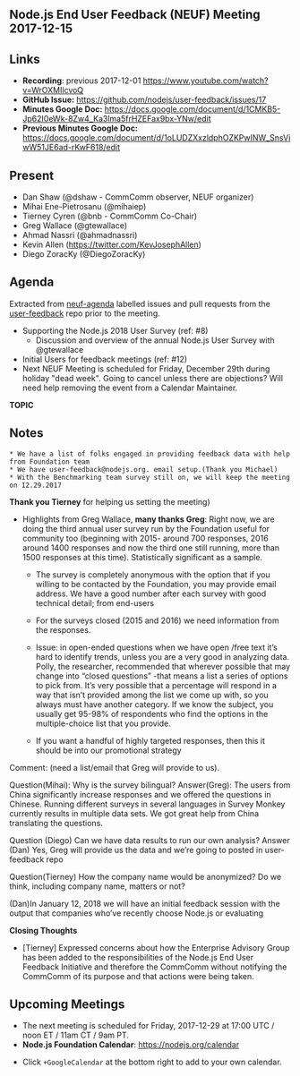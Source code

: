 ## Node.js End User Feedback (NEUF) Meeting 2017-12-15

## Links

* **Recording**:  previous 2017-12-01 https://www.youtube.com/watch?v=WrOXMIlcvoQ 
* **GitHub Issue:** https://github.com/nodejs/user-feedback/issues/17 
* **Minutes Google Doc:** https://docs.google.com/document/d/1CMKB5-Jp62I0eWk-8Zw4_Ka3lma5frHZEFax9bx-YNw/edit
* **Previous Minutes Google Doc:** https://docs.google.com/document/d/1oLUDZXxzldphOZKPwINW_SnsViwW51JE6ad-rKwF618/edit

## Present

- Dan Shaw (@dshaw - CommComm observer, NEUF organizer)
- Mihai Ene-Pietrosanu (@mihaiep)
- Tierney Cyren (@bnb - CommComm Co-Chair)
- Greg Wallace (@gtewallace)
- Ahmad Nassri (@ahmadnassri)
- Kevin Allen (https://twitter.com/KevJosephAllen)
- Diego ZoracKy (@DiegoZoracKy)

## Agenda

Extracted from [neuf-agenda](https://github.com/nodejs/user-feedback/labels/neuf-agenda) labelled issues and pull requests from the [user-feedback](https://github.com/nodejs/user-feedback) repo prior to the meeting.
- Supporting the Node.js 2018 User Survey (ref: #8)
  - Discussion and overview of the annual Node.js User Survey with @gtewallace
- Initial Users for feedback meetings (ref: #12)
- Next NEUF Meeting is scheduled for Friday, December 29th during holiday "dead week". Going to cancel unless there are objections? Will need help removing the event from a Calendar Maintainer.


**TOPIC**

## Notes
	* We have a list of folks engaged in providing feedback data with help from Foundation team 
	* We have user-feedback@nodejs.org. email setup.(Thank you Michael) 
	* With the Benchmarking team survey still on, we will keep the meeting on 12.29.2017 
  **Thank you Tierney** for helping us setting the meeting)
  * Highlights from Greg Wallace, **many thanks Greg**:
  Right now, we are doing the third annual user survey run by the Foundation useful 
  for community too (beginning with 2015- around 700 responses, 2016 around 1400 responses 
  and now the third one still running, more than 1500 responses at this time).
  Statistically significant as a sample.
     * The survey is completely anonymous with the option that if you willing to be contacted by the Foundation,
       you may provide email address. We have a good number after each survey with good technical detail; from end-users
       
     * For the surveys closed (2015 and 2016) we need information from the responses.
     
     * Issue: in open-ended questions when we have open /free text it’s hard to identify trends, 
     unless you are a very good in analyzing data. Polly, the researcher, recommended that wherever possible that may
     change into “closed questions” -that means a list a series of options to pick from.
     It’s very possible that a percentage will respond in a way that isn’t provided among the list we come up with,
     so you always must have another category. If we know the subject,
     you usually get 95-98% of respondents who find the options in the multiple-choice list that you provide.
     
     * If you want a handful of highly targeted responses, then this it should be into our promotional strategy
     
Comment: (need a list/email that Greg will provide to us).
 
Question(Mihai): Why is the survey bilingual?
Answer(Greg): The users from China significantly increase responses and we offered the questions in Chinese. Running different surveys in several languages in Survey Monkey currently results in multiple data sets. We got great help from China translating the questions.

Question (Diego) Can we have data results to run our own analysis?
Answer (Dan) Yes, Greg will provide us the data and we’re going to posted in user-feedback repo

Question(Tierney) How the company name would be anonymized? Do we think, including company name, matters or not?

(Dan)In January 12, 2018 we will have an initial feedback session with the output that companies who’ve recently choose Node.js or evaluating 



**Closing Thoughts**
- [Tierney] Expressed concerns about how the Enterprise Advisory Group has been added to the responsibilities of the Node.js End User Feedback Initiative and therefore the CommComm without notifying the CommComm of its purpose and that actions were being taken.

## Upcoming Meetings

* The next meeting is scheduled for Friday, 2017-12-29 at 17:00 UTC / noon ET / 11am CT / 9am PT.
* **Node.js Foundation Calendar**: https://nodejs.org/calendar
 - Click `+GoogleCalendar` at the bottom right to add to your own calendar.



